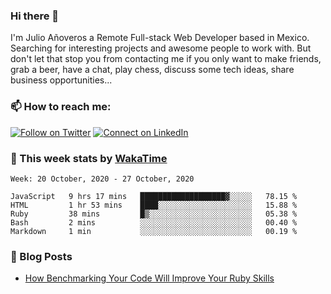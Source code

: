 ### Hi there 👋

I'm Julio Añoveros a Remote Full-stack Web Developer based in Mexico. Searching for interesting projects and awesome people to work with. But don't let that stop you from contacting me if you only want to make friends, grab a beer, have a chat, play chess, discuss some tech ideas, share business opportunities... 

### :mailbox: How to reach me:

[![Follow on Twitter](https://img.shields.io/badge/--twitter?label=Twitter&logo=Twitter&style=social)](https://twitter.com/AnoverosJulio) [![Connect on LinkedIn](https://img.shields.io/badge/--linkedin?label=LinkedIn&logo=LinkedIn&style=social)](https://www.linkedin.com/in/jubaan)

### :construction_worker: This week stats by [WakaTime]('https://wakatime.com')
<!--START_SECTION:waka-->
```text
Week: 20 October, 2020 - 27 October, 2020

JavaScript   9 hrs 17 mins   ███████████████████▓░░░░░   78.15 % 
HTML         1 hr 53 mins    ████░░░░░░░░░░░░░░░░░░░░░   15.88 % 
Ruby         38 mins         █▒░░░░░░░░░░░░░░░░░░░░░░░   05.38 % 
Bash         2 mins          ░░░░░░░░░░░░░░░░░░░░░░░░░   00.40 % 
Markdown     1 min           ░░░░░░░░░░░░░░░░░░░░░░░░░   00.19 % 
```
<!--END_SECTION:waka-->

### :newspaper: Blog Posts
<!-- BLOG-POST-LIST:START -->
- [How Benchmarking Your Code Will Improve Your Ruby Skills](https://dev.to/jubaan/how-benchmarking-your-code-will-improve-your-ruby-skills-2m83)
<!-- BLOG-POST-LIST:END -->


